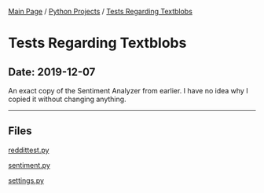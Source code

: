 [Main Page](/) / [Python Projects](/python) / [Tests Regarding Textblobs](/python/2019-12-07_Tests_Regarding_Textblobs)

# Tests Regarding Textblobs

## Date: 2019-12-07

An exact copy of the Sentiment Analyzer from earlier. I have no idea why I copied it without changing anything.

-----

## Files

[reddittest.py](reddittest.py)

[sentiment.py](sentiment.py)

[settings.py](settings.py)